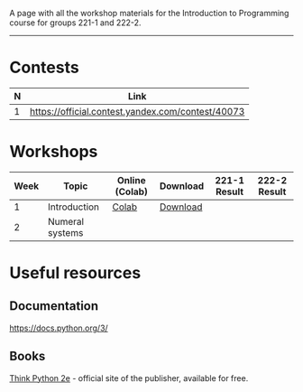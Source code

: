 A page with all the workshop materials for the Introduction to Programming course for groups 221-1 and 222-2.

-----

# Contests

| N | Link |
|---|------|
| 1 | https://official.contest.yandex.com/contest/40073 |

# Workshops


| Week |           Topic             |       Online (Colab)       |     Download        |   221-1 Result       | 222-2 Result       |
|------|-----------------------------|----------------------------|---------------------|----------------------|--------------------|
| 1    | Introduction                |       [Colab][w1colab]     | [Download][w1dl]    |                      |                    | 
| 2    | Numeral systems             |                            |                     |                      |                    | 


# Useful resources

## Documentation

https://docs.python.org/3/

## Books

[Think Python 2e](https://greenteapress.com/wp/think-python-2e/) - official site of the publisher, available for free.



[w1colab]: https://colab.research.google.com/drive/1-FiCxyZbSGnoJ26-DXDZo0jYAOiVFT4Y
[w1dl]: https://drive.google.com/uc?export=download&id=1-FiCxyZbSGnoJ26-DXDZo0jYAOiVFT4Y
